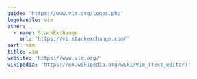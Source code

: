 ```yaml
---
guide: 'https://www.vim.org/logos.php'
logohandle: vim
other:
  - name: StackExchange
    url: 'https://vi.stackexchange.com/'
sort: vim
title: vim
website: 'https://www.vim.org/'
wikipedia: 'https://en.wikipedia.org/wiki/Vim_(text_editor)'
---
```

